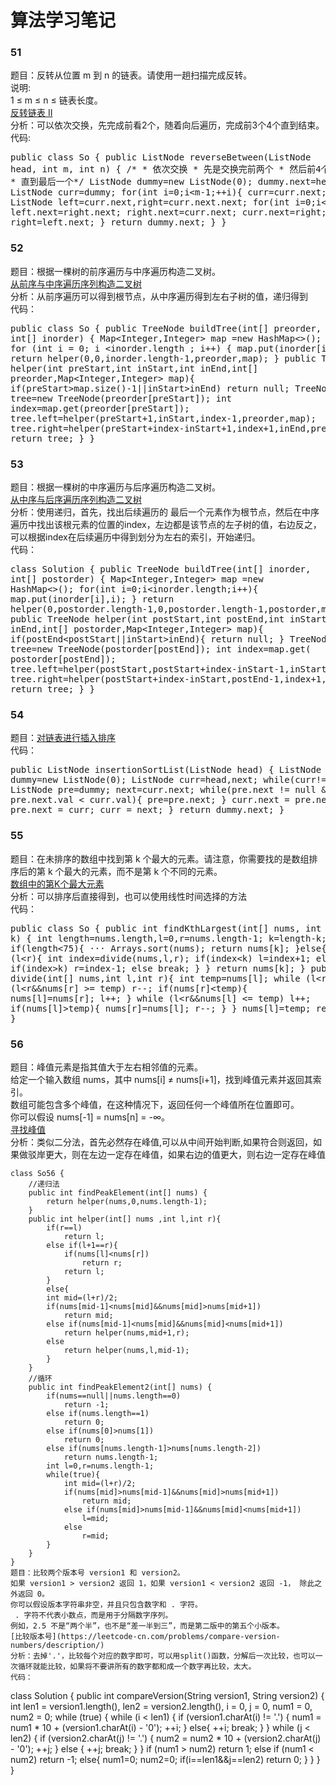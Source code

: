 # 算法学习笔记   
### 51
题目：反转从位置 m 到 n 的链表。请使用一趟扫描完成反转。  
说明:  
1 ≤ m ≤ n ≤ 链表长度。  
[反转链表 II](https://leetcode-cn.com/problems/reverse-linked-list-ii/description/)   
分析：可以依次交换，先完成前看2个，随着向后遍历，完成前3个4个直到结束。  
代码:<pre>public class So {
    public ListNode reverseBetween(ListNode head, int m, int n) {
        /*
        * 依次交换
        * 先是交换完前两个
        * 然后前4个
        * ...
        * 直到最后一个*/
        ListNode dummy=new ListNode(0);
        dummy.next=head;
        ListNode curr=dummy;
        for(int i=0;i<m-1;++i){
            curr=curr.next;
        }
        ListNode left=curr.next,right=curr.next.next;
        for(int i=0;i<n-m;++i){
            left.next=right.next;
            right.next=curr.next;
            curr.next=right;
            right=left.next;
        }
        return dummy.next;
    }
}
</pre>

### 52
题目：根据一棵树的前序遍历与中序遍历构造二叉树。  
[从前序与中序遍历序列构造二叉树](https://leetcode-cn.com/problems/construct-binary-tree-from-preorder-and-inorder-traversal/description/)  
分析：从前序遍历可以得到根节点，从中序遍历得到左右子树的值，递归得到  
代码：<pre>public class So {
    public TreeNode buildTree(int[] preorder, int[] inorder) {
        Map<Integer,Integer> map =new HashMap<>();
        for (int i = 0; i <inorder.length ; i++) {
            map.put(inorder[i], i);
        }
        return helper(0,0,inorder.length-1,preorder,map);
    }
    public TreeNode helper(int preStart,int inStart,int inEnd,int[] preorder,Map<Integer,Integer> map){
        if(preStart>map.size()-1||inStart>inEnd)
            return null;
        TreeNode tree=new TreeNode(preorder[preStart]);
        int index=map.get(preorder[preStart]);
        tree.left=helper(preStart+1,inStart,index-1,preorder,map);
        tree.right=helper(preStart+index-inStart+1,index+1,inEnd,preorder,map);
        return tree;
    }
}</pre>


### 53
题目：根据一棵树的中序遍历与后序遍历构造二叉树。  
[ 从中序与后序遍历序列构造二叉树](https://leetcode-cn.com/problems/construct-binary-tree-from-inorder-and-postorder-traversal/description/)  
分析：使用递归，首先，找出后续遍历的 最后一个元素作为根节点，然后在中序遍历中找出该根元素的位置的index，左边都是该节点的左子树的值，右边反之，可以根据index在后续遍历中得到划分为左右的索引，开始递归。   
代码：<pre>class Solution {
    public TreeNode buildTree(int[] inorder, int[] postorder) {
        Map<Integer,Integer> map =new HashMap<>();
        for(int i=0;i<inorder.length;i++){
            map.put(inorder[i],i);
        }
        return helper(0,postorder.length-1,0,postorder.length-1,postorder,map);
    }
    public TreeNode helper(int postStart,int postEnd,int inStart,int inEnd,int[] postorder,Map<Integer,Integer> map){
        if(postEnd<postStart||inStart>inEnd){
            return null;
        }
        TreeNode tree=new TreeNode(postorder[postEnd]);
        int index=map.get( postorder[postEnd]);
        tree.left=helper(postStart,postStart+index-inStart-1,inStart,index-1,postorder,map);
        tree.right=helper(postStart+index-inStart,postEnd-1,index+1,inEnd,postorder,map);
        return tree;
    }
}</pre>

### 54
题目：[对链表进行插入排序](https://leetcode-cn.com/problems/insertion-sort-list/description/)  
代码：<pre>public ListNode insertionSortList(ListNode head) {
        ListNode dummy=new ListNode(0);
        ListNode curr=head,next;
        while(curr!=null){
            ListNode pre=dummy;
            next=curr.next;
            while(pre.next != null && pre.next.val < curr.val){
                pre=pre.next;
            }
            curr.next = pre.next;
            pre.next = curr;
            curr = next;
        }
        return dummy.next;
    }</pre>
	
### 55
题目：在未排序的数组中找到第 k 个最大的元素。请注意，你需要找的是数组排序后的第 k 个最大的元素，而不是第 k 个不同的元素。   
[数组中的第K个最大元素](https://leetcode-cn.com/problems/kth-largest-element-in-an-array/description/)  
分析：可以排序后直接得到，也可以使用线性时间选择的方法  
代码：<pre>public class So {
    public int findKthLargest(int[] nums, int k) {
        int length=nums.length,l=0,r=nums.length-1;
        k=length-k;
        if(length<75){
       ···     Arrays.sort(nums);
            return nums[k];
        }else{
            while (l<r){
                int index=divide(nums,l,r);
                if(index<k)
                    l=index+1;
                else if(index>k)
                    r=index-1;
                else break;
            }
        }
        return nums[k];
    }
    public int divide(int[] nums,int l,int r){
        int temp=nums[l];
        while (l<r) {
            while (l<r&&nums[r] >= temp) r--;
            if(nums[r]<temp){
                nums[l]=nums[r];
                l++;
            }
            while (l<r&&nums[l] <= temp) l++;
           if(nums[l]>temp){
               nums[r]=nums[l];
               r--;
           }
        }
        nums[l]=temp;
        return l;
    }
}</pre>

### 56
题目：峰值元素是指其值大于左右相邻值的元素。  
给定一个输入数组 nums，其中 nums[i] ≠ nums[i+1]，找到峰值元素并返回其索引。  
数组可能包含多个峰值，在这种情况下，返回任何一个峰值所在位置即可。  
你可以假设 nums[-1] = nums[n] = -∞。  
[寻找峰值](https://leetcode-cn.com/problems/find-peak-element/description/)  
分析：类似二分法，首先必然存在峰值,可以从中间开始判断,如果符合则返回，如果做驳岸更大，则在左边一定存在峰值，如果右边的值更大，则右边一定存在峰值    
~~~
class So56 {
	//递归法
    public int findPeakElement(int[] nums) {
        return helper(nums,0,nums.length-1);
    }
    public int helper(int[] nums ,int l,int r){
        if(r==l)
            return l;
        else if(l+1==r){
            if(nums[l]<nums[r])
                return r;
            return l;
        }
        else{
        int mid=(l+r)/2;
        if(nums[mid-1]<nums[mid]&&nums[mid]>nums[mid+1])
            return mid;
        else if(nums[mid-1]<nums[mid]&&nums[mid]<nums[mid+1])
            return helper(nums,mid+1,r);
        else
            return helper(nums,l,mid-1);
        }
    }
	//循环
	public int findPeakElement2(int[] nums) {
        if(nums==null||nums.length==0)
            return -1;
        else if(nums.length==1)
            return 0;
        else if(nums[0]>nums[1])
            return 0;
        else if(nums[nums.length-1]>nums[nums.length-2])
            return nums.length-1;
        int l=0,r=nums.length-1;
        while(true){
            int mid=(l+r)/2;
            if(nums[mid]>nums[mid-1]&&nums[mid]>nums[mid+1])
                return mid;
            else if(nums[mid]>nums[mid-1]&&nums[mid]<nums[mid+1])
                l=mid;
            else
                r=mid;
        }
    }
}
题目：比较两个版本号 version1 和 version2。  
如果 version1 > version2 返回 1，如果 version1 < version2 返回 -1， 除此之外返回 0。  
你可以假设版本字符串非空，并且只包含数字和 . 字符。  
 . 字符不代表小数点，而是用于分隔数字序列。  
例如，2.5 不是“两个半”，也不是“差一半到三”，而是第二版中的第五个小版本。  
[比较版本号](https://leetcode-cn.com/problems/compare-version-numbers/description/)  
分析：去掉'.'，比较每个对应的数字即可，可以用split()函数，分解后一次比较，也可以一次循环就能比较，如果将不要讲所有的数字都和成一个数字再比较，太大。  
代码：
~~~
class Solution {
    public int compareVersion(String version1, String version2) {
        int len1 = version1.length(), len2 = version2.length(), i = 0, j = 0, num1 = 0, num2 = 0;
        while (true) {
            while (i < len1) {
                if (version1.charAt(i) != '.')
                {
                    num1 = num1 * 10 + (version1.charAt(i) - '0');
                    ++i;
                }
                else{
                    ++i;
                    break;
                }
            }
            while (j < len2) {
                if (version2.charAt(j) != '.') {
                    num2 = num2 * 10 + (version2.charAt(j) - '0');
                    ++j;
                }
                else {
                    ++j;
                    break;
                }
            }
            if (num1 > num2)
                return 1;
            else if (num1 < num2)
                return -1;
            else{
                    num1=0;
                    num2=0;
                if(i==len1&&j==len2)
                    return 0;
            }
        }
    }
}
~~~